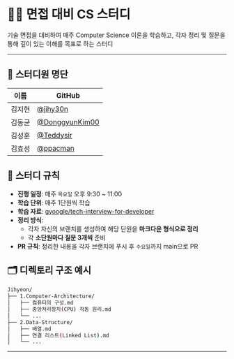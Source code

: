 # 👨‍🏫 면접 대비 CS 스터디

기술 면접을 대비하여 매주 Computer Science 이론을 학습하고, 각자 정리 및 질문을 통해 깊이 있는 이해를 목표로 하는 스터디

---

## 👥 스터디원 명단

| 이름   | GitHub                                             |
| ------ | -------------------------------------------------- |
| 김지현 | [@jihy30n](https://github.com/jihy30n)             |
| 김동균 | [@DonggyunKim00](https://github.com/DonggyunKim00) |
| 김성훈 | [@Teddysir](https://github.com/Teddysir)           |
| 김효성 | [@ppacman](https://github.com/ppacman)             |

## 🌱 스터디 규칙

- **진행 일정**: 매주 `목요일` 오후 9:30 ~ 11:00
- **학습 단위**: 매주 1단원씩 학습
- **학습 자료**: [gyoogle/tech-interview-for-developer](https://github.com/gyoogle/tech-interview-for-developer)
- **정리 방식**:
  - 각자 자신의 브랜치를 생성하여 해당 단원을 **마크다운 형식으로 정리**
  - 각 **소단원마다 질문 3개씩** 준비
- **PR 규칙**: 정리한 내용을 각자 브랜치에 푸시 후 `수요일`까지 main으로 PR

## 🗂️ 디렉토리 구조 예시

```bash
Jihyeon/
├── 1.Computer-Architecture/
│   ├── 컴퓨터의 구성.md
│   ├── 중앙처리장치(CPU) 작동 원리.md
│   └── ...
├── 2.Data-Structure/
│   ├── 배열.md
│   ├── 연결 리스트(Linked List).md
│   └── ...
```

---
